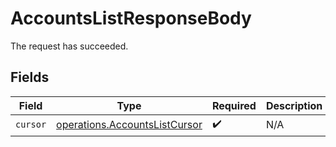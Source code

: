 # AccountsListResponseBody

The request has succeeded.


## Fields

| Field                                                                          | Type                                                                           | Required                                                                       | Description                                                                    |
| ------------------------------------------------------------------------------ | ------------------------------------------------------------------------------ | ------------------------------------------------------------------------------ | ------------------------------------------------------------------------------ |
| `cursor`                                                                       | [operations.AccountsListCursor](../../models/operations/accountslistcursor.md) | :heavy_check_mark:                                                             | N/A                                                                            |